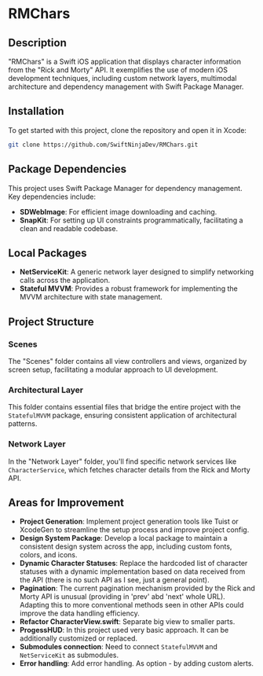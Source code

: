 
# RMChars

## Description
"RMChars" is a Swift iOS application that displays character information from the "Rick and Morty" API. 
It exemplifies the use of modern iOS development techniques, including custom network layers, multimodal architecture and dependency management with Swift Package Manager.

## Installation

To get started with this project, clone the repository and open it in Xcode:

```bash
git clone https://github.com/SwiftNinjaDev/RMChars.git
```

## Package Dependencies

This project uses Swift Package Manager for dependency management. 
Key dependencies include:
- **SDWebImage**: For efficient image downloading and caching.
- **SnapKit**: For setting up UI constraints programmatically, facilitating a clean and readable codebase.

## Local Packages

- **NetServiceKit**: A generic network layer designed to simplify networking calls across the application.
- **Stateful MVVM**: Provides a robust framework for implementing the MVVM architecture with state management.

## Project Structure

### Scenes
The "Scenes" folder contains all view controllers and views, organized by screen setup, facilitating a modular approach to UI development.

### Architectural Layer
This folder contains essential files that bridge the entire project with the `StatefulMVVM` package, ensuring consistent application of architectural patterns.

### Network Layer
In the "Network Layer" folder, you'll find specific network services like `CharacterService`, which fetches character details from the Rick and Morty API.

## Areas for Improvement

- **Project Generation**: Implement project generation tools like Tuist or XcodeGen to streamline the setup process and improve project config.
- **Design System Package**: Develop a local package to maintain a consistent design system across the app, including custom fonts, colors, and icons.
- **Dynamic Character Statuses**: Replace the hardcoded list of character statuses with a dynamic implementation based on data received from the API (there is no such API as I see, just a general point).
- **Pagination**: The current pagination mechanism provided by the Rick and Morty API is unusual (providing in 'prev' abd 'next' whole URL). Adapting this to more conventional methods seen in other APIs could improve the data handling efficiency.
- **Refactor CharacterView.swift**: Separate big view to smaller parts. 
- **ProgessHUD**: In this project used very basic approach. It can be additionally customized or replaced. 
- **Submodules connection**: Need to connect `StatefulMVVM` and `NetServiceKit` as submodules.
- **Error handling**: Add error handling. As option - by adding custom alerts.
